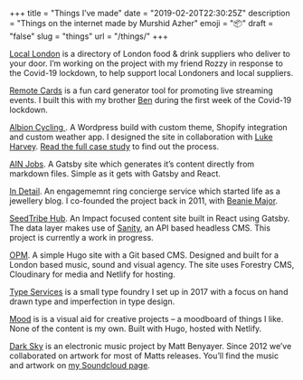+++
title = "Things I’ve made"
date = "2019-02-20T22:30:25Z"
description = "Things on the internet made by Murshid Azher"
emoji = "📦"
draft = "false"
slug = "things"
url = "/things/"
+++

[Local London](https://locallondon.life) is a directory of London food & drink suppliers who deliver to your door. I’m working on the project with my friend Rozzy in response to the Covid-19 lockdown, to help support local Londoners and local suppliers.

[Remote Cards](https://remote.cards/) is a fun card generator tool for promoting live streaming events. I built this with my brother [Ben](https://benmclaren.xyz/) during the first week of the Covid-19 lockdown.

[Albion Cycling ](http://www.albioncycling.com/). A Wordpress build with custom theme, Shopify integration and custom weather app. I designed the site in collaboration with [Luke Harvey](https://lukeharvey.co.uk/). [Read the full case study](/projects/albion/) to find out the process.

[AIN Jobs](https://jobs.angelinvestmentnetwork.co.uk). A Gatsby site which generates it’s content directly from markdown files. Simple as it gets with Gatsby and React.

[In Detail](https://indtl.com/). An engagememnt ring concierge service which started life as a jewellery blog. I co-founded the project back in 2011, with [Beanie Major](http://blake-ldn.com/journal/2016/11/8/blake-woman-beanie-major).

[SeedTribe Hub](https://hub.seedtribe.com/). An Impact focused content site built in React using Gatsby. The data layer makes use of [Sanity](/tags/sanity/), an API based headless CMS. This project is currently a work in progress.

[OPM](https://opm.london/). A simple Hugo site with a Git based CMS. Designed and built for a London based music, sound and visual agency. The site uses Forestry CMS, Cloudinary for media and Netlify for hosting.

[Type Services](https://typeservices.co/) is a small type foundry I set up in 2017 with a focus on hand drawn type and imperfection in type design.

[Mood](https://mood.harrycresswell.com/) is is a visual aid for creative projects – a moodboard of things I like. None of the content is my own. Built with Hugo, hosted with Netlify.

[Dark Sky](https://soundcloud.com/dark-sky) is an electronic music project by Matt Benyayer. Since 2012 we’ve collaborated on artwork for most of Matts releases. You’ll find the music and artwork on [my Soundcloud page](https://soundcloud.com/harrycresswell).
